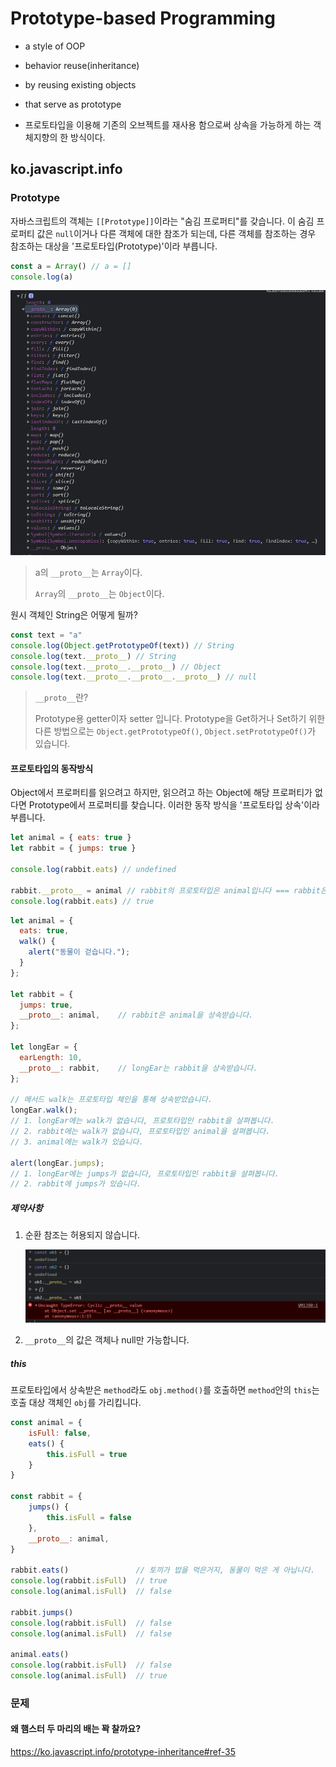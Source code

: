 # Prototype-based Programming

- a style of OOP
- behavior reuse(inheritance)
- by reusing existing objects
- that serve as prototype

- 프로토타입을 이용해 기존의 오브젝트를 재사용 함으로써 상속을 가능하게 하는 객체지향의 한 방식이다.

## ko.javascript.info

### Prototype

자바스크립트의 객체는 `[[Prototype]]`이라는 "숨김 프로퍼티"를 갖습니다. 이 숨김 프로퍼티 값은 `null`이거나 다른 객체에 대한 참조가 되는데, 다른 객체를 참조하는 경우 참조하는 대상을 '프로토타입(Prototype)'이라 부릅니다.

```javascript
const a = Array() // a = []
console.log(a)
```

<img src="README.assets/image-20210922151335253.png" alt="image-20210922151335253" style="zoom:70%;" />

> a의 `__proto__`는 `Array`이다.
>
> `Array`의 `__proto__`는 `Object`이다.



원시 객체인 String은 어떻게 될까?

```js
const text = "a"
console.log(Object.getPrototypeOf(text)) // String
console.log(text.__proto__)	// String
console.log(text.__proto__.__proto__) // Object
console.log(text.__proto__.__proto__.__proto__) // null
```



> `__proto__`란?
>
> Prototype용 getter이자 setter 입니다.
> Prototype을 Get하거나 Set하기 위한 다른 방법으로는 `Object.getPrototypeOf()`, `Object.setPrototypeOf()`가 있습니다.



#### 프로토타입의 동작방식

Object에서 프로퍼티를 읽으려고 하지만, 읽으려고 하는 Object에 해당 프로퍼티가 없다면 Prototype에서 프로퍼티를 찾습니다.
이러한 동작 방식을 '프로토타입 상속'이라 부릅니다.

```js
let animal = { eats: true }
let rabbit = { jumps: true }

console.log(rabbit.eats) // undefined

rabbit.__proto__ = animal // rabbit의 프로토타입은 animal입니다 === rabbit은 animal을 상속받습니다
console.log(rabbit.eats) // true
```



```js
let animal = {
  eats: true,
  walk() {
    alert("동물이 걷습니다.");
  }
};

let rabbit = {
  jumps: true,
  __proto__: animal,	// rabbit은 animal을 상속받습니다.
};

let longEar = {
  earLength: 10,
  __proto__: rabbit,	// longEar는 rabbit을 상속받습니다.
};

// 메서드 walk는 프로토타입 체인을 통해 상속받았습니다.
longEar.walk();
// 1. longEar에는 walk가 없습니다, 프로토타입인 rabbit을 살펴봅니다.
// 2. rabbit에는 walk가 없습니다, 프로토타입인 animal을 살펴봅니다.
// 3. animal에는 walk가 있습니다.

alert(longEar.jumps);
// 1. longEar에는 jumps가 없습니다, 프로토타입인 rabbit을 살펴봅니다.
// 2. rabbit에 jumps가 있습니다.
```



##### 제약사항

1. 순환 참조는 허용되지 않습니다.

   <img src="README.assets/image-20210922153058072.png" alt="image-20210922153058072" style="zoom: 80%;" />

2. `__proto__`의 값은 객체나 null만 가능합니다.

##### this

프로토타입에서 상속받은 `method`라도 `obj.method()`를 호출하면 `method`안의 `this`는 호출 대상 객체인 `obj`를 가리킵니다.

```js
const animal = {
    isFull: false,
    eats() {
        this.isFull = true
    }
}

const rabbit = {
    jumps() {
		this.isFull = false
    },
   	__proto__: animal,
}

rabbit.eats()				// 토끼가 밥을 먹은거지, 동물이 먹은 게 아닙니다.
console.log(rabbit.isFull)	// true
console.log(animal.isFull)	// false

rabbit.jumps()
console.log(rabbit.isFull)	// false
console.log(animal.isFull)	// false

animal.eats()
console.log(rabbit.isFull)	// false
console.log(animal.isFull)	// true
```



### 문제

#### 왜 햄스터 두 마리의 배는 꽉 찰까요?

https://ko.javascript.info/prototype-inheritance#ref-35
